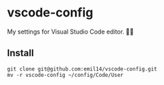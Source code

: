 # vscode-config
My settings for Visual Studio Code editor. :man_technologist:

## Install
```shell
git clone git@github.com:emil14/vscode-config.git
mv -r vscode-config ~/config/Code/User
```